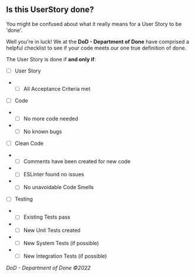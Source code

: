 ## Is this UserStory done?

You might be confused about what it really means for a User Story to be 'done'.

Well you're in luck! We at the **DoD - Department of Done** have comprised a helpful checklist to see if your code meets our one true definition of done.

The User Story is done if **and only if**:

- [ ] User Story
- - [ ] All Acceptance Criteria met
- [ ] Code
- - [ ] No more code needed
- - [ ] No known bugs
- [ ] Clean Code
- - [ ] Comments have been created for new code
- - [ ] ESLinter found no issues
- - [ ] No unavoidable Code Smells
- [ ] Testing
- - [ ] Existing Tests pass
- - [ ] New Unit Tests created
- - [ ] New System Tests (if possible)
- - [ ] New Integration Tests (if possible)

*DoD - Department of Done ©2022*